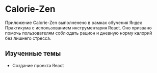 # Calorie-Zen

Приложение Calorie-Zen выполненено в рамках обучения Яндек Практикума с использованием инструментария React. Оно призвано помочь пользователям соблюдать рацион и дневную норму калорий без лишнего стресса. 

## Изученные темы
* Создание проекта React

